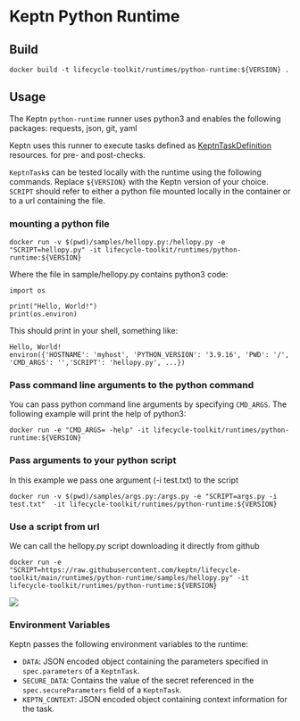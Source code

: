 # Keptn Python Runtime

## Build

```shell
docker build -t lifecycle-toolkit/runtimes/python-runtime:${VERSION} .
```

## Usage

The Keptn `python-runtime` runner uses python3
and enables the following packages: requests, json, git, yaml

Keptn uses this runner to execute tasks defined as
[KeptnTaskDefinition](https://lifecycle.keptn.sh/docs/yaml-crd-ref/taskdefinition/)
resources.
for pre- and post-checks.

`KeptnTask`s can be tested locally with the runtime using the following commands.
Replace `${VERSION}` with the Keptn version of your choice.
`SCRIPT` should refer to either a python file mounted locally in the container or to a url containing the file.

### mounting a python file

```shell
docker run -v $(pwd)/samples/hellopy.py:/hellopy.py -e "SCRIPT=hellopy.py" -it lifecycle-toolkit/runtimes/python-runtime:${VERSION}
```

Where the file in sample/hellopy.py contains python3 code:

```python3
import os

print("Hello, World!")
print(os.environ)
```

This should print in your shell, something like:

```shell
Hello, World!
environ({'HOSTNAME': 'myhost', 'PYTHON_VERSION': '3.9.16', 'PWD': '/', 'CMD_ARGS': '','SCRIPT': 'hellopy.py', ...})
```

### Pass command line arguments to the python command

You can pass python command line arguments by specifying `CMD_ARGS`.
The following example will print the help of python3:

```shell
docker run -e "CMD_ARGS= -help" -it lifecycle-toolkit/runtimes/python-runtime:${VERSION}
```

### Pass arguments to your python script

In this example we pass one argument (-i test.txt) to the script

```shell
docker run -v $(pwd)/samples/args.py:/args.py -e "SCRIPT=args.py -i test.txt"  -it lifecycle-toolkit/runtimes/python-runtime:${VERSION}
```

### Use a script from url

We can call the hellopy.py script downloading it directly from github

```shell
docker run -e "SCRIPT=https://raw.githubusercontent.com/keptn/lifecycle-toolkit/main/runtimes/python-runtime/samples/hellopy.py" -it lifecycle-toolkit/runtimes/python-runtime:${VERSION}
```

<!-- markdownlint-disable-next-line MD033 MD013 -->
<img referrerpolicy="no-referrer-when-downgrade" src="https://static.scarf.sh/a.png?x-pxid=858843d8-8da2-4ce5-a325-e5321c770a78" />

### Environment Variables

Keptn passes the following environment variables to the runtime:

* `DATA`: JSON encoded object containing the parameters specified in `spec.parameters` of a `KeptnTask`.
* `SECURE_DATA`: Contains the value of the secret referenced in the `spec.secureParameters` field of a `KeptnTask`.
* `KEPTN_CONTEXT`: JSON encoded object containing context information for the task.
